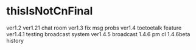 # thisIsNotCnFinal
ver1.2
ver1.21 chat room
ver1.3 fix msg probs
ver1.4 toetoetalk feature
ver1.4.1 testing broadcast system
ver1.4.5 broadcast
1.4.6 pm cl
1.4.6beta history
